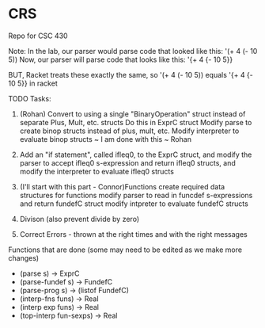 # CRS
Repo for CSC 430

Note:
In the lab, our parser would parse code that looked like this: '(+ 4 (- 10 5))
Now, our parser will parse code that looks like this: '{+ 4 {- 10 5}}

BUT, Racket treats these exactly the same, so '(+ 4 (- 10 5)) equals '{+ 4 {- 10 5}} in racket


TODO Tasks:
 1. (Rohan) Convert to using a single "BinaryOperation" struct instead of separate Plus, Mult, etc. structs
 	Do this in ExprC struct
 	Modify parse to create binop structs instead of plus, mult, etc.
 	Modify interpreter to evaluate binop structs 
	~ I am done with this ~ Rohan

 2. Add an "if statement", called ifleq0, to the ExprC struct, and 
 	modify the parser to accept ifleq0 s-expression and return ifleq0 structs, and 
 	modify the interpreter to evaluate ifleq0 structs

 3. (I'll start with this part - Connor)Functions
 	create required data structures for functions
 	modify parser to read in funcdef s-expressions and return fundefC struct
 	modify intpreter to evaluate fundefC structs

 4. Divison (also prevent divide by zero)

 5. Correct Errors - thrown at the right times and with the right messages


 Functions that are done (some may need to be edited as we make more changes)
 - (parse s) → ExprC
 - (parse-fundef s) → FundefC
 - (parse-prog s) → (listof FundefC)
 - (interp-fns funs) → Real
 - (interp exp funs) → Real
 - (top-interp fun-sexps) → Real
